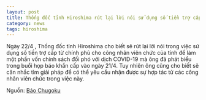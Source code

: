 ```yaml
---
layout: post
title: Thống đốc tỉnh Hiroshima rút lại lời nói sử dụng số tiền trợ cấp 10man cho công nhân viên chức của tỉnh
category: news
tags: hiroshima
---
```


Ngày 22/4 , Thống đốc tỉnh Hiroshima cho biết sẽ rút lại lời nói trong việc sử dụng số tiền trợ cấp từ chính phủ cho công nhân viên chức của tỉnh để làm một phần vốn chính sách đối phó với dịch COVID-19 mà ông đã phát biểu trong buổi họp báo khẩn cấp vào ngày 21/4. Tuy nhiên ông cũng cho biết sẽ cân nhắc tìm giải pháp để có thể yêu cầu nhận được sự hợp tác từ các công nhân viên chức trong việc này.

Nguồn: [Báo Chugoku](https://www.chugoku-np.co.jp/local/news/article.php?comment_id=636147&comment_sub_id=0&category_id=256&utm_source=dlvr.it&utm_medium=twitter)
